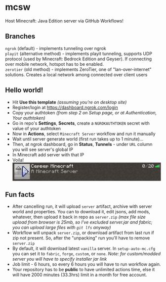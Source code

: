 # mcsw

Host Minecraft: Java Edition server via GitHub Workflows!

## Branches

`ngrok` (default) - implements tunneling over ngrok   
`playit` (alternative method) - implements playit tunneling, supports UDP protocol (used by Minecraft: Bedrock Edition and Geyser). If connecting over mobile network, hotspot has to be enabled.   
`zerotier` (old method) - implements ZeroTier, one of "lan-over-internet" solutions. Creates a local network among connected over client users


## Hello world!
* Hit **Use this template** *(assuming you're on desktop site)*
* Register/login at https://dashboard.ngrok.com/login
* Copy your authtoken *(from step 2 on Setup page, or at Authentication, Your authtoken)*
* Go in repo's **Settings**, **Secrets**, create a `NGROKAUTHTOKEN` secret with value of your authtoken
* Now in **Actions**, select `Minecraft Server` workflow and run it manually
* Wait until server generate world (first run takes up to 1 minute)...
* Then, at ngrok dashboard, go in **Status**, **Tunnels** - under `URL` column you will see server's global IP
* In Minecraft add server with that IP
* Voila!
![screen](https://github.com/Google61/mcsw/raw/ngrok/screen.png)

## Fun facts

* After cancelling run, it will upload `server` artifact, archive with server world and properties. You can to download it, edit jsons, add mods, whatever, then upload it back in repo as `server.zip` *(max file size upload from browser is 25mb, so I've excluded server.jar and fabric; you can upload large files with `git lfs` anyway)*
* Workflow will unpack `server.zip`, or download artifact from last run if zip not present. So, after the "unpacking" run you'll have to remove `server.zip`
* By default, it will download latest `vanilla` server. In `setup-auto-mc.cfg` you can set it to `fabric`, `forge`, `custom`, or `none`. *Note: for custom/modded server you will have to specify installer jar link*
* Job limit - 6 hours, so every 6 hours you will have to run workflow again.
* Your repository has to be **public** to have unlimited actions time, else it will have 2000 minutes (33.3hrs) limit in a month for free account.
